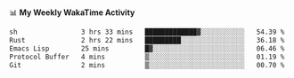 <!--
**stamp711/stamp711** is a ✨ _special_ ✨ repository because its `README.md` (this file) appears on your GitHub profile.

Here are some ideas to get you started:

- 🔭 I’m currently working on ...
- 🌱 I’m currently learning ...
- 👯 I’m looking to collaborate on ...
- 🤔 I’m looking for help with ...
- 💬 Ask me about ...
- 📫 How to reach me: ...
- 😄 Pronouns: ...
- ⚡ Fun fact: ...
-->

📊 **My Weekly WakaTime Activity**

<!--START_SECTION:waka-->

```txt
sh                3 hrs 33 mins   █████████████▓░░░░░░░░░░░   54.39 %
Rust              2 hrs 22 mins   █████████░░░░░░░░░░░░░░░░   36.18 %
Emacs Lisp        25 mins         █▓░░░░░░░░░░░░░░░░░░░░░░░   06.46 %
Protocol Buffer   4 mins          ▒░░░░░░░░░░░░░░░░░░░░░░░░   01.19 %
Git               2 mins          ▒░░░░░░░░░░░░░░░░░░░░░░░░   00.70 %
```

<!--END_SECTION:waka-->
